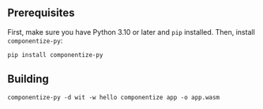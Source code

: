## Prerequisites

First, make sure you have Python 3.10 or later and `pip` installed.  Then, install `componentize-py`:

```
pip install componentize-py
```

## Building

```
componentize-py -d wit -w hello componentize app -o app.wasm
```
